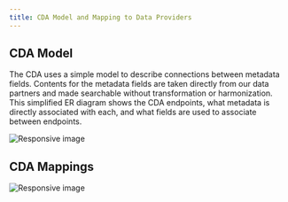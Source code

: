 ```yaml
---
title: CDA Model and Mapping to Data Providers
---
```


## CDA Model

The CDA uses a simple model to describe connections between metadata fields. Contents for the metadata fields are taken directly from our data partners and made searchable without transformation or harmonization. This simplified ER diagram shows the CDA endpoints, what metadata is directly associated with each, and what fields are used to associate between endpoints.



<div class="container" markdown>

<img src="../cdamodel.png" class="img-fluid" alt="Responsive image">

</div>

## CDA Mappings



<div class="container" markdown>
<img src="../mapping.png" class="img-fluid" alt="Responsive image">
</div>
